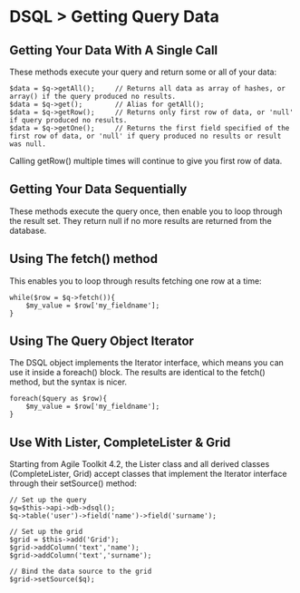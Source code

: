 # DSQL > Getting Query Data

## Getting Your Data With A Single Call

These methods execute your query and return some or all of your data: 

	$data = $q->getAll();     // Returns all data as array of hashes, or array() if the query produced no results.
	$data = $q->get();        // Alias for getAll();
	$data = $q->getRow();     // Returns only first row of data, or 'null' if query produced no results.
	$data = $q->getOne();     // Returns the first field specified of the first row of data, or 'null' if query produced no results or result was null.

Calling getRow() multiple times will continue to give you first row of data.

## Getting Your Data Sequentially

These methods execute the query once, then enable you to loop through the result set. They return null if no more results are returned from the database.

## Using The fetch() method

This enables you to loop through results fetching one row at a time: 

	while($row = $q->fetch()){
  		$my_value = $row['my_fieldname'];
	}

## Using The Query Object Iterator

The DSQL object implements the Iterator interface, which means you can use it inside a foreach() block. The results are identical to the fetch() method, but the syntax is nicer.

	foreach($query as $row){
  		$my_value = $row['my_fieldname'];
	}

## Use With Lister, CompleteLister & Grid

Starting from Agile Toolkit 4.2, the Lister class and all derived classes (CompleteLister, Grid) accept classes that implement the Iterator interface through their setSource() method:

	// Set up the query
	$q=$this->api->db->dsql();
	$q->table('user')->field('name')->field('surname');
	
	// Set up the grid
	$grid = $this->add('Grid');
	$grid->addColumn('text','name');
	$grid->addColumn('text','surname');

	// Bind the data source to the grid
	$grid->setSource($q);